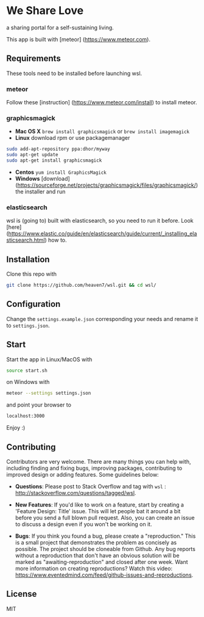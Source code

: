 # We Share Love
a sharing portal for a self-sustaining living.

This app is built with [meteor] (https://www.meteor.com).
## Requirements
These tools need to be installed before launching wsl.

### meteor
Follow these [instruction] (https://www.meteor.com/install) to install meteor.

### graphicsmagick
* **Mac OS X** `brew install graphicsmagick` or `brew install imagemagick`
* **Linux** download rpm or use packagemanager
```bash
sudo add-apt-repository ppa:dhor/myway
sudo apt-get update
sudo apt-get install graphicsmagick
```
* **Centos** `yum install GraphicsMagick`
* **Windows** [download] (https://sourceforge.net/projects/graphicsmagick/files/graphicsmagick/) the installer and run

### elasticsearch
wsl is (going to) built with elasticsearch, so you need to run it before. Look [here] (https://www.elastic.co/guide/en/elasticsearch/guide/current/_installing_elasticsearch.html)  how to.

## Installation
Clone this repo with
```bash
git clone https://github.com/heaven7/wsl.git && cd wsl/
```
## Configuration
Change the `settings.example.json` corresponding your needs and rename it to `settings.json`.

## Start
Start the app in Linux/MacOS with
```bash
source start.sh
```
on Windows with
```bash
meteor --settings settings.json
```
and point your browser to
```bash
localhost:3000
```
Enjoy :)

## Contributing
Contributors are very welcome. There are many things you can help with,
including finding and fixing bugs, improving packages, contributing to improved design or adding features. Some guidelines below:

* **Questions**: Please post to Stack Overflow and tag with `wsl` : http://stackoverflow.com/questions/tagged/wsl.

* **New Features**: If you'd like to work on a feature,
  start by creating a 'Feature Design: Title' issue. This will let people bat it
  around a bit before you send a full blown pull request. Also, you can create
  an issue to discuss a design even if you won't be working on it.

* **Bugs**: If you think you found a bug, please create a "reproduction." This is a small project that demonstrates the problem as concisely as possible. The project should be cloneable from Github. Any bug reports without a reproduction that don't have an obvious solution will be marked as "awaiting-reproduction" and closed after one week. Want more information on creating reproductions? Watch this video: https://www.eventedmind.com/feed/github-issues-and-reproductions.

## License
MIT